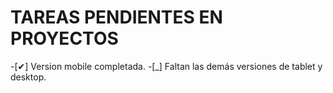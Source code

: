 # TAREAS PENDIENTES EN PROYECTOS

-[✔] Version mobile completada.
-[_] Faltan las demás versiones de tablet y desktop.
